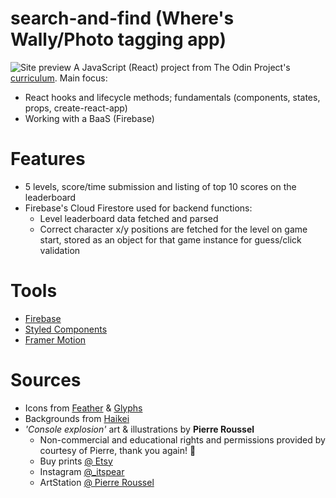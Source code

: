# search-and-find (Where's Wally/Photo tagging app)
![Site preview](./site-preview.png)
A JavaScript (React) project from The Odin Project's [curriculum](https://www.theodinproject.com/lessons/node-path-javascript-where-s-waldo-a-photo-tagging-app). Main focus:
* React hooks and lifecycle methods; fundamentals (components, states, props, create-react-app)
* Working with a BaaS (Firebase)

# Features
* 5 levels, score/time submission and listing of top 10 scores on the leaderboard
* Firebase's Cloud Firestore used for backend functions: 
  * Level leaderboard data fetched and parsed
  * Correct character x/y positions are fetched for the level on game start, stored as an object for that game instance for guess/click validation

# Tools
* [Firebase](https://firebase.google.com/)
* [Styled Components](https://styled-components.com/)
* [Framer Motion](https://www.framer.com/motion/)

# Sources
* Icons from [Feather](https://feathericons.com/) & [Glyphs](https://glyphs.fyi/)
* Backgrounds from [Haikei](https://haikei.app/)
* *'Console explosion'* art & illustrations by **Pierre Roussel**
  * Non-commercial and educational rights and permissions provided by courtesy of Pierre, thank you again! 🙇
  * Buy prints [@ Etsy](https://www.etsy.com/shop/Angerinet)
  * Instagram [@_itspear](https://www.instagram.com/_itspear/)
  * ArtStation [@ Pierre Roussel](https://www.artstation.com/pierreroussel)